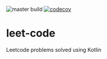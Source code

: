 ![master build](https://github.com/fpinkotlin/fpinkotlin/actions/workflows/master.yml/badge.svg) [![codecov](https://codecov.io/gh/afontan/leet-code/branch/main/graph/badge.svg?token=LBOREZAIMP)](https://codecov.io/gh/afontan/leet-code)
# leet-code

Leetcode problems solved using Kotlin
